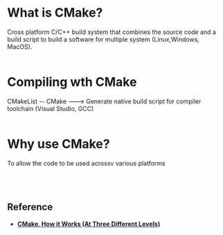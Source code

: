 # What is CMake?
Cross platform C/C++ build system that combines the source code and a build script to build a software for multiple system (Linux,Windows, MacOS).
</br></br>



# Compiling wth CMake
CMakeList -- CMake ---> Generate native build script for compiler toolchain (Visual Studio, GCC)
</br></br>

# Why use CMake?
To allow the code to be used acrossv various platforms
</br></br></br></br>



## Reference
- [**CMake, How it Works (At Three Different Levels)**](https://www.youtube.com/watch?v=SDX0oYqdv_g)
